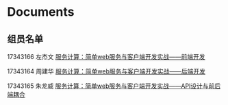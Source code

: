 # Documents

## 组员名单

17343166 左杰文  [服务计算：简单web服务与客户端开发实战——前端开发](https://github.com/Happy726ZZZ/Client/blob/master/%E6%9C%8D%E5%8A%A1%E8%AE%A1%E7%AE%97%EF%BC%9A%E7%AE%80%E5%8D%95web%E6%9C%8D%E5%8A%A1%E4%B8%8E%E5%AE%A2%E6%88%B7%E7%AB%AF%E5%BC%80%E5%8F%91%E5%AE%9E%E6%88%98%E2%80%94%E2%80%94%E5%89%8D%E7%AB%AF%E5%BC%80%E5%8F%91.md)

17343164 周建华 [服务计算：简单web服务与客户端开发实战——后端开发](服务计算：简单web服务与客户端开发实战——前端开发.md)

17343165 朱龙威 [服务计算：简单web服务与客户端开发实战——API设计与前后端耦合](服务计算：简单web服务与客户端开发实战——API设计与前后端耦合.md)
